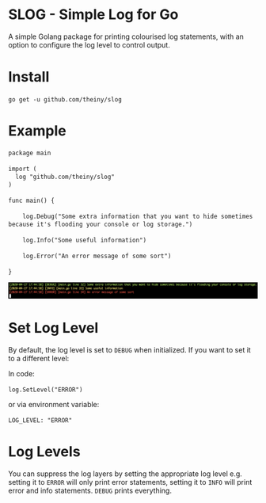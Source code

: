 # SLOG - Simple Log for Go

A simple Golang package for printing colourised log statements, with an option to configure the log level to control output.

# Install

`go get -u github.com/theiny/slog`

# Example

```
package main

import (
  log "github.com/theiny/slog"
)

func main() {

	log.Debug("Some extra information that you want to hide sometimes because it's flooding your console or log storage.")

	log.Info("Some useful information")

	log.Error("An error message of some sort")
  
}
```

![log output](log.png?raw=true "Log Output screenshot")

# Set Log Level

By default, the log level is set to `DEBUG` when initialized. If you want to set it to a different level:

In code:

`log.SetLevel("ERROR")`

or via environment variable:

`LOG_LEVEL: "ERROR"`

# Log Levels

You can suppress the log layers by setting the appropriate log level e.g. setting it to `ERROR` will only print error statements, setting it to `INFO` will print error and info statements. `DEBUG` prints everything. 